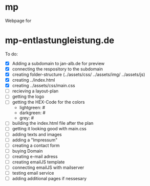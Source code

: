 # mp

Webpage for
<h1>mp-entlastungleistung.de</h1>

To do:
- [x] Adding a subdomain to jan-alb.de for preview
- [x] connecting the respository to the subdomain
- [x] creating folder-structure (../assets/css/ ../assets/img/ ../assets/js)
- [x] creating ../index.html
- [x] creating ../assets/css/main.css
- [ ] recieving a layout-plan
- [ ] getting the logo
- [ ] getting the HEX-Code for the colors
  - lightgreen: #
  - darkgreen: #
  - grey: #
- [ ] building the index.html file after the plan
- [ ] getting it looking good with main.css
- [ ] adding texts and images
- [ ] adding a "Impressum"
- [ ] creating a contact form
- [ ] buying Domain
- [ ] creating e-mail adress
- [ ] creating emailJS template
- [ ] connecting emailJS with mailserver
- [ ] testing email service
- [ ] adding additional pages if nessesary
